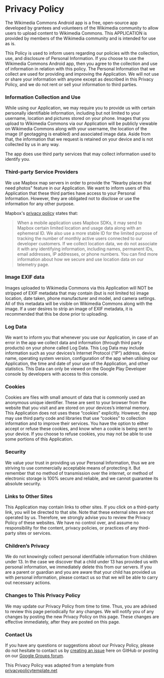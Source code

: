 # Privacy Policy

The Wikimedia Commons Android app is a free, open-source app developed by grantees and volunteers of the Wikimedia community to allow users to upload content to Wikimedia Commons. This APPLICATION is provided by members of the Wikimedia community and is intended for use as is. 

This Policy is used to inform users regarding our policies with the collection, use, and disclosure of Personal Information. If you choose to use the Wikimedia Commons Android app, then you agree to the collection and use of information in relation with this policy. The Personal Information that we collect are used for providing and improving the Application. We will not use or share your information with anyone except as described in this Privacy Policy, and we do not rent or sell your information to third parties.

### Information Collection and Use

While using our Application, we may require you to provide us with certain personally identifiable information, including but not limited to your username, location and pictures stored on your phone. Images that you upload to Wikimedia Commons via our Application will be publicly viewable on Wikimedia Commons along with your username, the location of the image (if geotagging is enabled) and associated image data. Aside from that, the information that we request is retained on your device and is not collected by us in any way. 

The app does use third party services that may collect information used to identify you. 

### Third-party Service Providers

We use Mapbox map servers in order to provide the "Nearby places that need photos" feature in our Application. We want to inform users of this Application that these third parties have access to your Personal Information. However, they are obligated not to disclose or use the information for any other purpose.

Mapbox's [privacy policy](https://www.mapbox.com/privacy/#[MDWaYcfm]) states that:

> When a mobile application uses Mapbox SDKs, it may send to Mapbox certain limited location and usage data along with an ephemeral ID. We also use a more stable ID for the limited purpose of tracking the number of monthly active users connected to our developer customers. If we collect location data, we do not associate it with any identifying information, including names, permanent IDs, email addresses, IP addresses, or phone numbers. You can find more information about how we secure and use location data on our telemetry page.


### Image EXIF data

Images uploaded to Wikimedia Commons via this Application will NOT be stripped of EXIF metadata that may contain (but is not limited to) image location, date taken, phone manufacturer and model, and camera settings. All of this metadata will be visible on Wikimedia Commons along with the image. If a user desires to strip an image of EXIF metadata, it is recommended that this be done prior to uploading.

### Log Data

We want to inform you that whenever you use our Application, in case of an error in the app we collect data and information (through third party products) on your phone called Log Data. This Log Data may include information such as your devices’s Internet Protocol (“IP”) address, device name, operating system version, configuration of the app when utilising our Application, the time and date of your use of the Application, and other statistics. This Data can only be viewed on the Google Play Developer console by developers with access to this console. 

### Cookies

Cookies are files with small amount of data that is commonly used an anonymous unique identifier. These are sent to your browser from the website that you visit and are stored on your devices’s internal memory. This Application does not uses these “cookies” explicitly. However, the app may use third party code and libraries that use “cookies” to collection information and to improve their services. You have the option to either accept or refuse these cookies, and know when a cookie is being sent to your device. If you choose to refuse cookies, you may not be able to use some portions of this Application.

### Security

We value your trust in providing us your Personal Information, thus we are striving to use commercially acceptable means of protecting it. But remember that no method of transmission over the internet, or method of electronic storage is 100% secure and reliable, and we cannot guarantee its absolute security.

### Links to Other Sites

This Application may contain links to other sites. If you click on a third-party link, you will be directed to that site. Note that these external sites are not operated by us. Therefore, we strongly advise you to review the Privacy Policy of these websites. We have no control over, and assume no responsibility for the content, privacy policies, or practices of any third-party sites or services.

### Children’s Privacy

We do not knowingly collect personal identifiable information from children under 13. In the case we discover that a child under 13 has provided us with personal information, we immediately delete this from our servers. If you are a parent or guardian and you are aware that your child has provided us with personal information, please contact us so that we will be able to carry out necessary actions.

### Changes to This Privacy Policy

We may update our Privacy Policy from time to time. Thus, you are advised to review this page periodically for any changes. We will notify you of any changes by posting the new Privacy Policy on this page. These changes are effective immediately, after they are posted on this page.

### Contact Us

If you have any questions or suggestions about our Privacy Policy, please do not hesitate to contact us by [creating an issue](https://github.com/commons-app/apps-android-commons/issues/new) here on GitHub or posting on our [Google Groups forum](https://groups.google.com/forum/#!forum/commons-app-android).

This Privacy Policy was adapted from a template from [privacypolicytemplate.net](https://privacypolicytemplate.net/)  